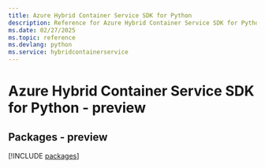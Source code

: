 ```yaml
---
title: Azure Hybrid Container Service SDK for Python
description: Reference for Azure Hybrid Container Service SDK for Python
ms.date: 02/27/2025
ms.topic: reference
ms.devlang: python
ms.service: hybridcontainerservice
---
```

# Azure Hybrid Container Service SDK for Python - preview
## Packages - preview
[!INCLUDE [packages](hybrid-container-service-index.md)]